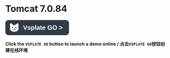 # Tomcat 7.0.84

<a href="https://www.vsplate.com/?docker-compose=https://github.com/vsplate/dcenvs/tomcat/7.0.84"><img alt="VSPLATE GO" src="https://raw.githubusercontent.com/vsplate/images/master/vsgo_btn.png" width="200px"></a>

**Click the `VSPLATE GO` button to launch a demo online / 点击`VSPLATE GO`按钮创建在线环境**